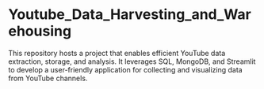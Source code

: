 # Youtube_Data_Harvesting_and_Warehousing
This repository hosts a project that enables efficient YouTube data extraction, storage, and analysis. It leverages SQL, MongoDB, and Streamlit to develop a user-friendly application for collecting and visualizing data from YouTube channels.
